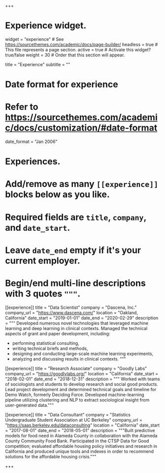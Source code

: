 +++
# Experience widget.
widget = "experience"  # See https://sourcethemes.com/academic/docs/page-builder/
headless = true  # This file represents a page section.
active = true  # Activate this widget? true/false
weight = 30  # Order that this section will appear.

title = "Experience"
subtitle = ""

# Date format for experience
#   Refer to https://sourcethemes.com/academic/docs/customization/#date-format
date_format = "Jan 2006"

# Experiences.
#   Add/remove as many `[[experience]]` blocks below as you like.
#   Required fields are `title`, `company`, and `date_start`.
#   Leave `date_end` empty if it's your current employer.
#   Begin/end multi-line descriptions with 3 quotes `"""`.
[[experience]]
  title = "Data Scientist"
  company = "Dascena, Inc."
  company_url = "https://www.dascena.com/"
  location = "Oakland, California"
  date_start = "2019-01-01"
  date_end = "2020-02-29"
  description = """
  Developed numerous novel technologies that leveraged machine learning and deep learning in clinical contexts. Managed the technical aspects of grant and paper development, including: 
  * performing statistical consulting, 
  * writing technical briefs and methods, 
  * designing and conducting large-scale machine learning experiments, 
  * analyzing and discussing results in clinical contexts.
  """

[[experience]]
  title = "Research Associate"
  company = "Goodly Labs"
  company_url = "https://goodlylabs.org/"
  location = "California"
  date_start = "2018-02-01"
  date_end = "2018-12-31"
  description = """ Worked with teams of sociologists and students to develop research and social good products. Lead project development and determined technical goals and timeline for Demo Watch, formerly Deciding Force. Developed machine-learning pipeline utilizing clustering and NLP to extract sociological insight from user-generated data."""

[[experience]]
  title = "Data Consultant"
  company = "Statistics Undergraduate Student Association at UC Berkeley"
  company_url = "https://saas.berkeley.edu/dataconsulting"
  location = "California"
  date_start = "2017-08-01"
  date_end = "2018-05-01"
  description = """Built predictive models for food need in Alameda County in collaboration with the Alameda County Community Food Bank. Participated in the CTSP Data for Good competition; evaluated affordable housing policy initiatives and research in California and produced unique tools and indexes in order to recommend solutions for the affordable housing crisis."""

+++
